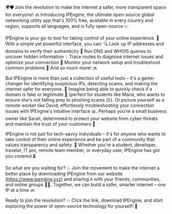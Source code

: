 🌍🛡️ Join the revolution to make the internet a safer, more transparent space for everyone! 🔜 Introducing IPEngine, the ultimate open-source global networking utility app that's 100% free, available in every country and region, supports all languages, and is fully open-source 📈

IPEngine is your go-to tool for taking control of your online experience. 💪 With a simple yet powerful interface, you can: 🔍 Look up IP addresses and domains to verify their authenticity 👀 Run DNS and WHOIS queries to uncover hidden information 💡 Trace routes to diagnose internet issues and optimize your connection 🚀 Monitor your network setup and troubleshoot common problems 🔧 And so much more! 🔜

But IPEngine is more than just a collection of useful tools – it's a game-changer for identifying suspicious IPs, detecting scams, and making the internet safer for everyone. 💪 Imagine being able to quickly check if a domain is fake or legitimate 🤔 (perfect for students like Maria, who wants to ensure she's not falling prey to phishing scams 😕). Or picture yourself as a remote worker like David, effortlessly troubleshooting your connection issues with IPEngine's intuitive interface 📊. Perhaps you're a small business owner like Sarah, determined to protect your website from cyber threats and maintain the trust of your customers 💯

IPEngine is not just for tech-savvy individuals – it's for anyone who wants to take control of their online experience and be part of a community that values transparency and safety. 🌈 Whether you're a student, developer, traveler, IT pro, remote team member, or everyday user, IPEngine has got you covered 🔒

So what are you waiting for? 💥 Join the movement to make the internet a better place by downloading IPEngine from our website (https://www.ipengine.xyz) and sharing it with your friends, communities, and online groups 📱👫. Together, we can build a safer, smarter internet – one IP at a time 🔜

Ready to join the revolution? 💥 Click the link, download IPEngine, and start exploring the power of open-source technology for yourself! 🚀